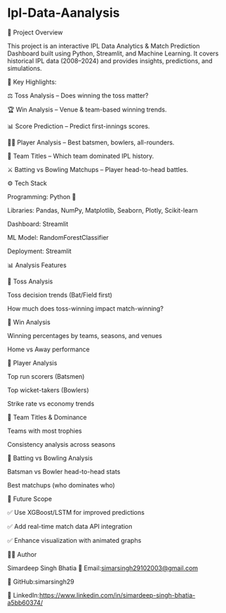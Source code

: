# Ipl-Data-Aanalysis

📌 Project Overview

This project is an interactive IPL Data Analytics & Match Prediction Dashboard built using Python, Streamlit, and Machine Learning.
It covers historical IPL data (2008–2024) and provides insights, predictions, and simulations.

🔹 Key Highlights:

⚖️ Toss Analysis – Does winning the toss matter?

🏆 Win Analysis – Venue & team-based winning trends.

📊 Score Prediction – Predict first-innings scores.

👨‍💻 Player Analysis – Best batsmen, bowlers, all-rounders.

🏅 Team Titles – Which team dominated IPL history.

⚔️ Batting vs Bowling Matchups – Player head-to-head battles.

⚙️ Tech Stack

Programming: Python 🐍

Libraries: Pandas, NumPy, Matplotlib, Seaborn, Plotly, Scikit-learn

Dashboard: Streamlit

ML Model: RandomForestClassifier

Deployment: Streamlit

📊 Analysis Features

🔹 Toss Analysis

Toss decision trends (Bat/Field first)

How much does toss-winning impact match-winning?

🔹 Win Analysis

Winning percentages by teams, seasons, and venues

Home vs Away performance

🔹 Player Analysis

Top run scorers (Batsmen)

Top wicket-takers (Bowlers)

Strike rate vs economy trends

🔹 Team Titles & Dominance

Teams with most trophies

Consistency analysis across seasons

🔹 Batting vs Bowling Analysis

Batsman vs Bowler head-to-head stats

Best matchups (who dominates who)

🎯 Future Scope

✅ Use XGBoost/LSTM for improved predictions

✅ Add real-time match data API integration

✅ Enhance visualization with animated graphs

👨‍💻 Author

Simardeep Singh Bhatia
📧 Email:simarsingh29102003@gmail.com

🔗 GitHub:simarsingh29

💼 LinkedIn:https://www.linkedin.com/in/simardeep-singh-bhatia-a5bb60374/
